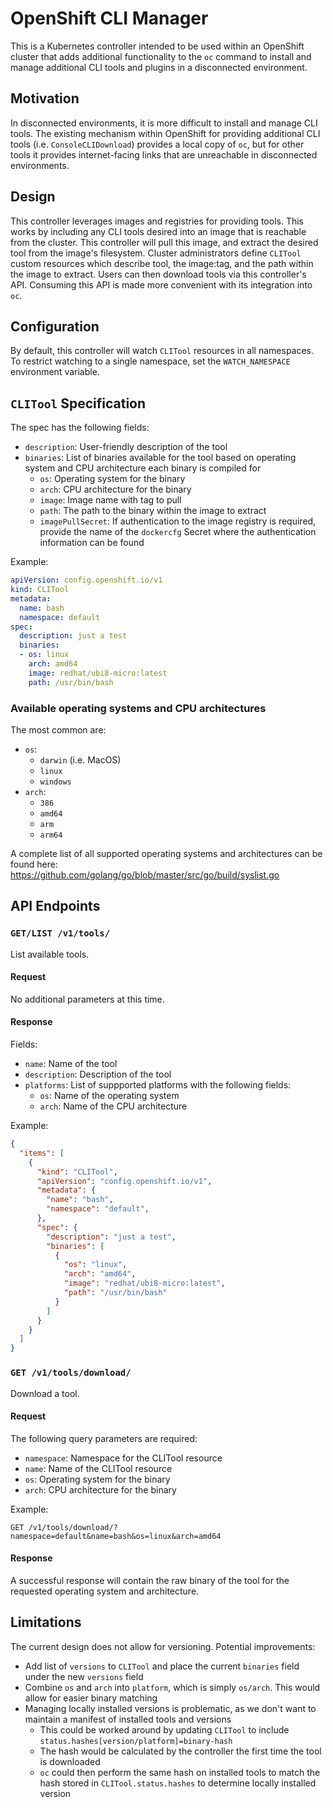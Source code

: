 # OpenShift CLI Manager
This is a Kubernetes controller intended to be used within an OpenShift cluster that adds additional functionality to the `oc` command to install and manage additional CLI tools and plugins in a disconnected environment.

## Motivation
In disconnected environments, it is more difficult to install and manage CLI tools. The existing mechanism within OpenShift for providing additional CLI tools (i.e. `ConsoleCLIDownload`) provides a local copy of `oc`, but for other tools it provides internet-facing links that are unreachable in disconnected environments.

## Design
This controller leverages images and registries for providing tools. This works by including any CLI tools desired into an image that is reachable from the cluster. This controller will pull this image, and extract the desired tool from the image's filesystem. Cluster administrators define `CLITool` custom resources which describe tool, the image:tag, and the path within the image to extract. Users can then download tools via this controller's API. Consuming this API is made more convenient with its integration into `oc`.

## Configuration
By default, this controller will watch `CLITool` resources in all namespaces. To restrict watching to a single namespace, set the `WATCH_NAMESPACE` environment variable.

## `CLITool` Specification
The spec has the following fields:
* `description`: User-friendly description of the tool
* `binaries`: List of binaries available for the tool based on operating system and CPU architecture each binary is compiled for
    * `os`: Operating system for the binary
    * `arch`: CPU architecture for the binary
    * `image`: Image name with tag to pull
    * `path`: The path to the binary within the image to extract
    * `imagePullSecret`: If authentication to the image registry is required, provide the name of the `dockercfg` Secret where the authentication information can be found

Example:
```yaml
apiVersion: config.openshift.io/v1
kind: CLITool
metadata:
  name: bash
  namespace: default
spec:
  description: just a test
  binaries:
  - os: linux
    arch: amd64
    image: redhat/ubi8-micro:latest
    path: /usr/bin/bash
```

### Available operating systems and CPU architectures
The most common are:
* `os`:
  * `darwin` (i.e. MacOS)
  * `linux`
  * `windows`
* `arch`:
  * `386`
  * `amd64`
  * `arm`
  * `arm64`

A complete list of all supported operating systems and architectures can be found here: https://github.com/golang/go/blob/master/src/go/build/syslist.go

## API Endpoints
### `GET/LIST /v1/tools/`
List available tools.

#### Request
No additional parameters at this time.

#### Response
Fields:
* `name`: Name of the tool
* `description`: Description of the tool
* `platforms`: List of suppported platforms with the following fields:
    * `os`: Name of the operating system
    * `arch`: Name of the CPU architecture

Example:
```json
{
  "items": [
    {
      "kind": "CLITool",
      "apiVersion": "config.openshift.io/v1",
      "metadata": {
        "name": "bash",
        "namespace": "default",
      },
      "spec": {
        "description": "just a test",
        "binaries": [
          {
            "os": "linux",
            "arch": "amd64",
            "image": "redhat/ubi8-micro:latest",
            "path": "/usr/bin/bash"
          }
        ]
      }
    }
  ]
}
```

### `GET /v1/tools/download/`
Download a tool.

#### Request
The following query parameters are required:
* `namespace`: Namespace for the CLITool resource
* `name`: Name of the CLITool resource
* `os`: Operating system for the binary
* `arch`: CPU architecture for the binary

Example:
```http
GET /v1/tools/download/?namespace=default&name=bash&os=linux&arch=amd64
```

#### Response
A successful response will contain the raw binary of the tool for the requested operating system and architecture.

## Limitations
The current design does not allow for versioning. Potential improvements:
* Add list of `versions` to `CLITool` and place the current `binaries` field under the new `versions` field
* Combine `os` and `arch` into `platform`, which is simply `os/arch`. This would allow for easier binary matching
* Managing locally installed versions is problematic, as we don't want to maintain a manifest of installed tools and versions
  * This could be worked around by updating `CLITool` to include `status.hashes[version/platform]=binary-hash`
  * The hash would be calculated by the controller the first time the tool is downloaded
  * `oc` could then perform the same hash on installed tools to match the hash stored in `CLITool.status.hashes` to determine locally installed version